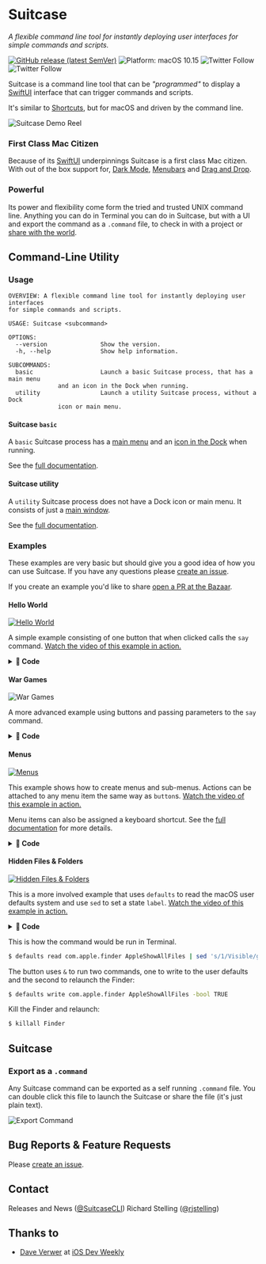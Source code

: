 # Suitcase

*A flexible command line tool for instantly deploying user interfaces for simple commands and scripts.*

[![GitHub release (latest SemVer)](https://img.shields.io/github/v/release/Impedimenta/Suitcase?sort=semver)](https://github.com/Impedimenta/Suitcase/releases) ![Platform: macOS 10.15](https://img.shields.io/badge/platform-macOS%2010.15-blue) ![Twitter Follow](https://img.shields.io/twitter/follow/SuitcaseCLI) ![Twitter Follow](https://img.shields.io/twitter/follow/rjstelling)

Suitcase is a command line tool that can be *"programmed"* to display a [SwiftUI](https://developer.apple.com/xcode/swiftui/) interface that can trigger commands and scripts. 

It's similar to [Shortcuts](https://apps.apple.com/us/app/shortcuts/id915249334), but for macOS and driven by the command line.

![Suitcase Demo Reel](./Resources/Hero.gif)

### First Class Mac Citizen 

Because of its [SwiftUI](https://developer.apple.com/xcode/swiftui/) underpinnings Suitcase is a first class Mac citizen. With out of the box support for, [Dark Mode](https://support.apple.com/en-gb/HT208976), [Menubars](https://developer.apple.com/design/human-interface-guidelines/macos/menus/menu-bar-menus/) and [Drag and Drop](https://developer.apple.com/design/human-interface-guidelines/macos/user-interaction/drag-and-drop/). 

### Powerful 

Its power and flexibility come form the tried and trusted UNIX command line. Anything you can do in Terminal you can do in Suitcase, but with a UI and export the command as a `.command` file, to check in with a project or [share with the world](https://github.com/Impedimenta/Suitcase-Bazaar).

## Command-Line Utility

### Usage

	OVERVIEW: A flexible command line tool for instantly deploying user interfaces
	for simple commands and scripts.

	USAGE: Suitcase <subcommand>

	OPTIONS:
	  --version               Show the version.
	  -h, --help              Show help information.

	SUBCOMMANDS:
	  basic                   Launch a basic Suitcase process, that has a main menu
				  and an icon in the Dock when running.
	  utility                 Launch a utility Suitcase process, without a Dock
				  icon or main menu.

#### Suitcase `basic`

A `basic` Suitcase process has a [main menu](https://developer.apple.com/documentation/appkit/nsapplication/menus) and an [icon in the Dock](https://developer.apple.com/documentation/appkit/nsdocktile) when running.

See the [full documentation](./Basic.md).

#### Suitcase utility

A `utility` Suitcase process does not have a Dock icon or main menu. It consists of just a [main window](https://developer.apple.com/documentation/appkit/nswindow).

See the [full documentation](./Utility.md).

### Examples

These examples are very basic but should give you a good idea of how you can use Suitcase. If you have any questions please [create an issue](https://github.com/Impedimenta/Suitcase/issues). 

If you create an example you'd like to share [open a PR at the Bazaar](https://github.com/Impedimenta/Suitcase-Bazaar).

#### Hello World

[![Hello World](./Resources/Hello-World-Example.png)](https://vimeo.com/413136057)

A simple example consisting of one button that when clicked calls the `say` command. [Watch the video of this example in action.](https://vimeo.com/413136057)

<details><summary><b>📝 Code</b></summary>

```bash
$ Suitcase --name="Demo App" --window-title="Hello World" \
  --window-width="200" --window-height="200" \
  --control-type="label" --control-title="Give a face to every voice…" \
  --control-type="button" \
  --control-title="🗣 Say hello" \
  --control-action="/usr/bin/say Hello World"
```
</details>
	
#### War Games

![War Games](./Resources/War-Games-Example.png)

A more advanced example using buttons and passing parameters to the `say` command.

<details><summary><b>📝 Code</b></summary>

```bash
$ Suitcase --name="War Games" \
 --control-title="Shall we play a game?" \
	--control-type="text-field" \
	--control-identifier="say.textfield" \
  --control-title="Daniel" \
	--control-type="button" \
	--control-group-identifier="g.btns" \
	--control-action="/usr/bin/say" \
	--control-action-parameter="-v,Daniel,say.textfield" \
  --control-title="Samantha" \
	--control-type="button" \
	--control-group-identifier="g.btns" \
	--control-action="/usr/bin/say" \
	--control-action-parameter="-v,Samantha,say.textfield" \
  --control-title="Veena" \
	--control-type="button" \
	--control-group-identifier="g.btns" \
	--control-action="/usr/bin/say" \
	--control-action-parameter="-v,Veena,say.textfield"
```
</details>

#### Menus

[![Menus](./Resources/Menus-Example.png)](https://vimeo.com/413141354)

This example shows how to create menus and sub-menus. Actions can be attached to any menu item the same way as `button`s. [Watch the video of this example in action.](https://vimeo.com/413141354)

Menu items can also be assigned a keyboard shortcut. See the [full documentation](./Basic.md) for more details. 

<details><summary><b>📝 Code</b></summary>
	
```bash
$ Suitcase --name="Demo App" --window-title="Menus" \
  --control-title="UUID" \
	--control-type="label" --control-identifier="com.label.uuid" \
  --menu-title="Action>Generate>UUID" \
	--menu-action="/usr/bin/uuidgen" \
	--menu-action-destination="com.label.uuid" \
  --menu-title="Action>Copy UUID" \
  --menu-shortcut="k" \
  --menu-action="/usr/bin/printenv com.label.uuid | /usr/bin/pbcopy"
```
</details>

#### Hidden Files & Folders

[![Hidden Files & Folders](./Resources/Hide-Example.png)](https://vimeo.com/413199912)

This is a more involved example that uses `defaults` to read the macOS user defaults system and use `sed` to set a state `label`. [Watch the video of this example in action.](https://vimeo.com/413199912)

<details><summary><b>📝 Code</b></summary>
	
```bash
$ Suitcase --name="Hidden Finder Settings" \
  --control-title="Hidden Files & Folders:" \
	--control-group-identifier="com.finder.hidden" \
	--control-type="label" \
  --control-title="unknown" \
	--control-group-identifier="com.finder.hidden" \
	--control-type="label" \
	--control-identifier="com.label.hidden.state" \
  --control-title="Refresh" \
	--control-group-identifier="com.finder.hidden" \
	--control-type="button" \
	--control-action="/usr/bin/defaults read com.apple.finder AppleShowAllFiles | /usr/bin/sed s/1/Visible/g;s/0/Hidden/g" \
	--control-action-destination="com.label.hidden.state" \
  --control-title="Enable" \
	--control-type="button" \
	--control-group-identifier="com.finder.hidden.buttons" \
	--control-action="/usr/bin/defaults write com.apple.finder AppleShowAllFiles -bool TRUE & /usr/bin/killall Finder" \
  --control-title="Disable" \
	--control-type="button" \
	--control-group-identifier="com.finder.hidden.buttons" \
	--control-action="/usr/bin/defaults write com.apple.finder AppleShowAllFiles -bool FALSE & /usr/bin/killall Finder"
```
</details>

This is how the command would be run in Terminal.

```bash
$ defaults read com.apple.finder AppleShowAllFiles | sed 's/1/Visible/g;s/0/Hidden/g'
```

The button uses `&` to run two commands, one to write to the user defaults and the second to relaunch the Finder:

```bash
$ defaults write com.apple.finder AppleShowAllFiles -bool TRUE
```

Kill the Finder and relaunch:

```bash
$ killall Finder
```

## Suitcase

### Export as a `.command`

Any Suitcase command can be exported as a self running `.command` file. You can double click this file to launch the Suitcase or share the file (it's just plain text).

![Export Command](./Resources/export-screenshot.png)

## Bug Reports & Feature Requests

Please [create an issue](https://github.com/Impedimenta/Suitcase/issues).

## Contact

Releases and News ([@SuitcaseCLI](https://twitter.com/SuitcaseCLI))
Richard Stelling ([@rjstelling](https://twitter.com/rjstelling))

## Thanks to

- [Dave Verwer](https://github.com/daveverwer) at [iOS Dev Weekly](https://iosdevweekly.com)
